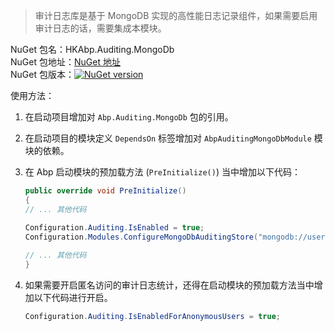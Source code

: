 > 审计日志库是基于 MongoDB 实现的高性能日志记录组件，如果需要启用审计日志的话，需要集成本模块。

NuGet 包名：HKAbp.Auditing.MongoDb  
NuGet 包地址：[NuGet 地址](https://www.nuget.org/packages/Abp.Auditing.MongoDb/4.4.0)  
NuGet 包版本：[![NuGet version](https://img.shields.io/badge/nuget-4.4.0-brightgreen.svg)](https://www.nuget.org/packages/Abp.Auditing.MongoDb/4.4.0)

使用方法：

1. 在启动项目增加对 ``Abp.Auditing.MongoDb`` 包的引用。

2. 在启动项目的模块定义 ``DependsOn`` 标签增加对 ``AbpAuditingMongoDbModule`` 模块的依赖。

3. 在 Abp 启动模块的预加载方法 (``PreInitialize()``) 当中增加以下代码：

   ```csharp
   public override void PreInitialize()
   {
   // ... 其他代码
   
   Configuration.Auditing.IsEnabled = true;
   Configuration.Modules.ConfigureMongoDbAuditingStore("mongodb://username:password@ip:port","AuditInfo");
       
   // ... 其他代码
   }
   ```

4. 如果需要开启匿名访问的审计日志统计，还得在启动模块的预加载方法当中增加以下代码进行开启。

   ```csharp
   Configuration.Auditing.IsEnabledForAnonymousUsers = true;
   ```


